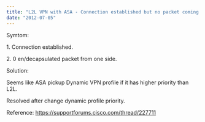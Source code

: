 ```yaml
---
title: "L2L VPN with ASA - Connection established but no packet coming from one side"
date: "2012-07-05"
---
```


Symtom:

1\. Connection established.

2\. 0 en/decapsulated packet from one side.

Solution:

Seems like ASA pickup Dynamic VPN profile if it has higher priority than L2L.

Resolved after change dynamic profile priority.

Reference: https://supportforums.cisco.com/thread/227711
